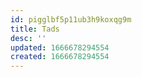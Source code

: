```yaml
---
id: pigglbf5p11ub3h9koxqg9m
title: Tads
desc: ''
updated: 1666678294554
created: 1666678294554
---
```

